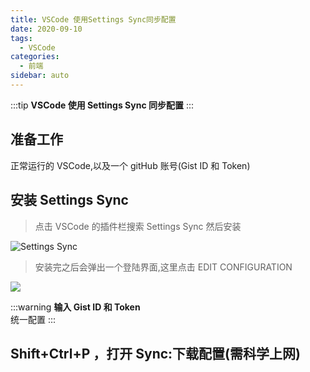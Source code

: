 ```yaml
---
title: VSCode 使用Settings Sync同步配置
date: 2020-09-10
tags:
  - VSCode
categories:
  - 前端
sidebar: auto
---
```


:::tip
**VSCode 使用 Settings Sync 同步配置**
:::

## 准备工作

正常运行的 VSCode,以及一个 gitHub 账号(Gist ID 和 Token)

## 安装 Settings Sync

> 点击 VSCode 的插件栏搜索 Settings Sync 然后安装

![Settings Sync](http://picbed.04091020.xyz/20200910083553.png)

> 安装完之后会弹出一个登陆界面,这里点击 EDIT CONFIGURATION

![](http://picbed.04091020.xyz/20200910083718.png)

:::warning
**输入 Gist ID 和 Token**  
统一配置
:::

## Shift+Ctrl+P ，打开 Sync:下载配置(需科学上网)

